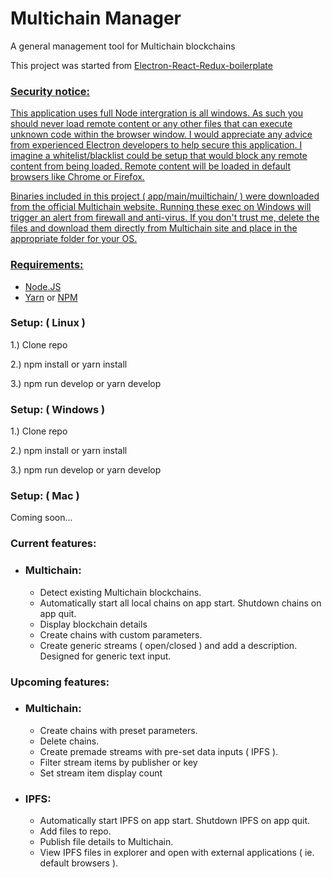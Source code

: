 <h1>Multichain Manager</h1>
<p>
    A general management tool for Multichain blockchains
 </p>
    
<p>
   This project was started from <a href="https://github.com/jschr/electron-react-redux-boilerplate" target="blank">Electron-React-Redux-boilerplate
</p>
    
 <h3>   
    Security notice:
</h3>

<p>This application uses full Node intergration is all windows. As such you should never load remote content or any other files that can execute unknown code within the browser window. I would appreciate any advice from experienced Electron developers to help secure this application. I imagine a whitelist/blacklist could be setup that would block any remote content from being loaded. Remote content will be loaded in default browsers like Chrome or Firefox.</p>

<p>Binaries included in this project ( app/main/muiltichain/ ) were downloaded from the official Multichain website. Running these exec on Windows will trigger an alert from firewall and anti-virus. If you don't trust me, delete the files and download them directly from Multichain site and place in the appropriate folder for your OS.</p>    
    
<h3>
    Requirements:
</h3>
<ul> 
    <li>
        <a href="https://nodejs.org/en/" target="blank">Node.JS</a>
    </li>
    <li>
       <a href="https://yarnpkg.com/lang/en/" target="blank">Yarn</a> or <a href="https://www.npmjs.com/" target="blank">NPM</a>
    </li>
</ul>

<h3>Setup: ( Linux ) </h3>

1.)  Clone repo

2.)  npm install or yarn install

3.)  npm run develop or yarn develop


<h3>Setup: ( Windows ) </h3>

1.)  Clone repo

2.)  npm install or yarn install

3.)  npm run develop or yarn develop


<h3>Setup: ( Mac ) </h3>

Coming soon...

<h3>
    Current features:
</h3>

<ul>
    <li>
        <h3>
            Multichain:
        </h3>
        <ul>
            <li>Detect existing Multichain blockchains.</li>
            <li>Automatically start all local chains on app start. Shutdown chains on app quit.</li>
            <li>Display blockchain details</li>
            <li>Create chains with custom parameters.</li>
            <li>Create generic streams ( open/closed ) and add a description. Designed for generic text input.</li>
        </ul>
    </li>
</ul>

<h3>
    Upcoming features:
</h3>

<ul>
    <li>
        <h3>
            Multichain:
        </h3>
        <ul>
            <li>Create chains with preset parameters.</li>           
            <li>Delete chains.</li>           
            <li>Create premade streams with pre-set data inputs ( IPFS ).</li>
            <li>Filter stream items by publisher or key</li>
            <li>Set stream item display count</li>
        </ul>
    </li>
    <li>
        <h3>
            IPFS:
        </h3>
        <ul>
            <li>Automatically start IPFS on app start. Shutdown IPFS on app quit.</li>
            <li>Add files to repo.</li>
            <li>Publish file details to Multichain.</li>
            <li>View IPFS files in explorer and open with external applications ( ie. default browsers ).</li>
        </ul>
    </li>
</ul>
